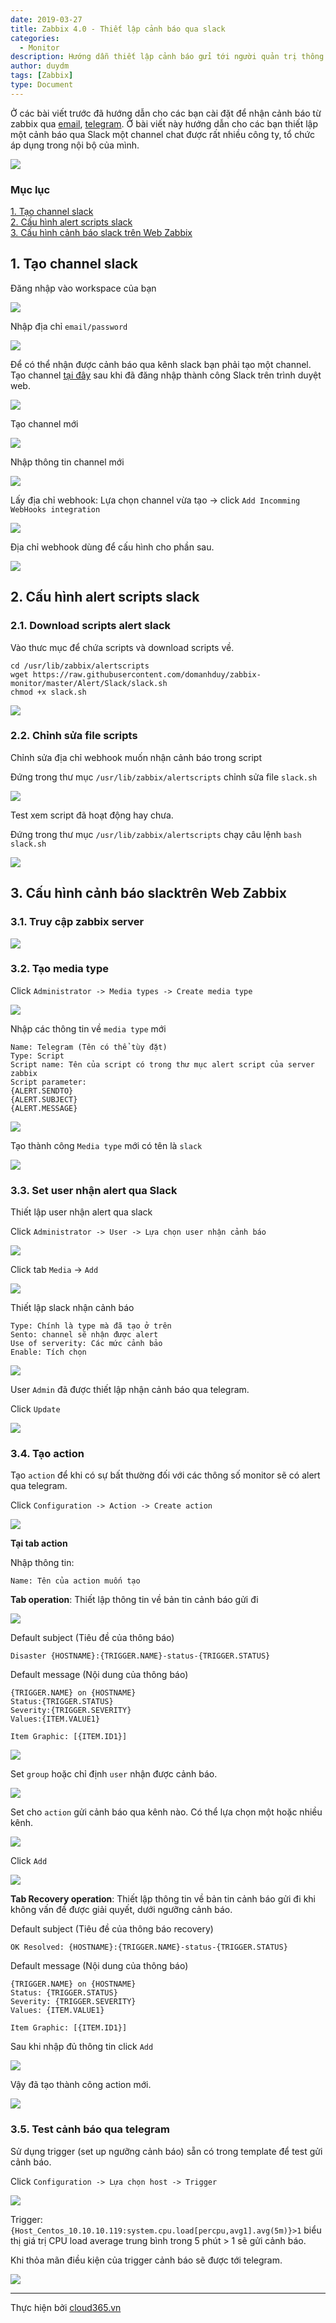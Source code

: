 ```yaml
---
date: 2019-03-27
title: Zabbix 4.0 - Thiết lập cảnh báo qua slack
categories:
  - Monitor
description: Hướng dẫn thiết lập cảnh báo gửi tới người quản trị thông qua slack.
author: duydm
tags: [Zabbix]
type: Document
---
```


Ở các bài viết trước đã hướng dẫn cho các bạn cài đặt để nhận cảnh báo từ zabbix qua <a href="https://blog.cloud365.vn/monitor/zabbix4-thiet-lap-canh-bao-qua-email/" target="_blank">email</a>, <a href="https://blog.cloud365.vn/monitor/zabbix4-thiet-lap-canh-bao-qua-telegram/" target="_blank">telegram</a>. Ở bài viết này hướng dẫn cho các bạn thiết lập một cảnh báo qua Slack một channel chat được rất nhiều công ty, tổ chức áp dụng trong nội bộ của mình.

![](/images/img-zabbix-slack/Screenshot_1270.png)

### Mục lục

[1. Tạo channel slack](#channel)<br>
[2. Cấu hình alert scripts slack](#script)<br>
[3. Cấu hình cảnh báo slack trên Web Zabbix](#telegram)<br>

<a name="channel"></a>
## 1. Tạo channel slack

Đăng nhập vào workspace của bạn

![](/images/img-zabbix-slack/Screenshot_1271.png)

Nhập địa chỉ `email/password`

![](/images/img-zabbix-slack/Screenshot_1272.png)

Để có thể nhận được cảnh báo qua kênh slack bạn phải tạo một channel. Tạo channel <a href="https://my.slack.com/services/new/incoming-webhook" target="_blank">tại đây</a> sau khi đã đăng nhập thành công Slack trên trình duyệt web.

![](/images/img-zabbix-slack/Screenshot_1273.png)

Tạo channel mới

![](/images/img-zabbix-slack/Screenshot_1274.png)

Nhập thông tin channel mới

![](/images/img-zabbix-slack/Screenshot_1275.png)

Lấy địa chỉ webhook: Lựa chọn channel vừa tạo -> click `Add Incomming WebHooks integration`

![](/images/img-zabbix-slack/Screenshot_1276.png)

Địa chỉ webhook dùng để cấu hình cho phần sau.

![](/images/img-zabbix-slack/Screenshot_1277.png)

<a name="script"></a>
## 2. Cấu hình alert scripts slack

### 2.1. Download scripts alert slack

Vào thưc mục để chứa scripts và download scripts về.

```
cd /usr/lib/zabbix/alertscripts
wget https://raw.githubusercontent.com/domanhduy/zabbix-monitor/master/Alert/Slack/slack.sh
chmod +x slack.sh
```

![](/images/img-zabbix-slack/Screenshot_1278.png)

### 2.2. Chỉnh sửa file scripts

Chỉnh sửa địa chỉ webhook  muốn nhận cảnh báo trong script

Đứng trong thư mục `/usr/lib/zabbix/alertscripts` chỉnh sửa file `slack.sh`

![](/images/img-zabbix-slack/Screenshot_1279.png)

Test xem script đã hoạt động hay chưa.

Đứng trong thư mục `/usr/lib/zabbix/alertscripts` chạy câu lệnh `bash slack.sh`

![](/images/img-zabbix-slack/Screenshot_1280.png)

## 3. Cấu hình cảnh báo slacktrên Web Zabbix

### 3.1. Truy cập zabbix server

![](/images/img-zabbix-slack/Screenshot_1281.png)

### 3.2. Tạo media type

Click `Administrator -> Media types -> Create media type`

![](/images/img-zabbix-slack/Screenshot_1282.png)

Nhập các thông tin về `media type` mới

```
Name: Telegram (Tên có thể tùy đặt)
Type: Script
Script name: Tên của script có trong thư mục alert script của server zabbix
Script parameter:
{ALERT.SENDTO}
{ALERT.SUBJECT}
{ALERT.MESSAGE}
```
![](/images/img-zabbix-slack/Screenshot_1283.png)

Tạo thành công `Media type` mới có tên là `slack`

![](/images/img-zabbix-slack/Screenshot_1284.png)

### 3.3. Set user nhận alert qua Slack

Thiết lập user nhận alert qua slack

Click `Administrator -> User -> Lựa chọn user nhận cảnh báo`

![](/images/img-zabbix-slack/Screenshot_1285.png)

Click tab `Media` -> `Add` 

![](/images/img-zabbix-slack/Screenshot_1286.png)

Thiết lập slack nhận cảnh báo

```
Type: Chính là type mà đã tạo ở trên
Sento: channel sẽ nhận được alert
Use of serverity: Các mức cảnh bảo
Enable: Tích chọn
```
![](/images/img-zabbix-slack/Screenshot_1287.png)

User `Admin` đã được thiết lập nhận cảnh báo qua telegram.

Click `Update`

![](/images/img-zabbix-slack/Screenshot_1288.png)

### 3.4. Tạo action

Tạo `action` để khi có sự bất thường đối với các thông số monitor sẽ có alert qua telegram.

Click `Configuration -> Action -> Create action`

![](/images/img-zabbix-slack/Screenshot_442.png)

**Tại tab action**

Nhập thông tin:

```
Name: Tên của action muốn tạo
```

**Tab operation**: Thiết lập thông tin về bản tin cảnh báo gửi đi

![](/images/img-zabbix-slack/Screenshot_443.png)

Default subject (Tiêu đề của thông báo)

```
Disaster {HOSTNAME}:{TRIGGER.NAME}-status-{TRIGGER.STATUS}
```

Default message (Nội dung của thông báo)

```
{TRIGGER.NAME} on {HOSTNAME}
Status:{TRIGGER.STATUS}
Severity:{TRIGGER.SEVERITY}
Values:{ITEM.VALUE1}

Item Graphic: [{ITEM.ID1}]
```
![](/images/img-zabbix-slack/Screenshot_1023.png)

Set `group` hoặc chỉ định `user` nhận được cảnh báo.

![](/images/img-zabbix-slack/Screenshot_1024.png)

Set cho `action` gửi cảnh báo qua kênh nào. Có thể lựa chọn một hoặc nhiều kênh.

![](/images/img-zabbix-slackScreenshot_1142.png)

Click `Add`

![](/images/img-zabbix-slack/Screenshot_1028.png)

**Tab Recovery operation**: Thiết lập thông tin về bản tin cảnh báo gửi đi khi không vấn đề được giải quyết, dưới ngưỡng cảnh báo.

Default subject (Tiêu đề của thông báo recovery)

```
OK Resolved: {HOSTNAME}:{TRIGGER.NAME}-status-{TRIGGER.STATUS}
```

Default message (Nội dung của thông báo)

```
{TRIGGER.NAME} on {HOSTNAME}
Status: {TRIGGER.STATUS}
Severity: {TRIGGER.SEVERITY}
Values: {ITEM.VALUE1}

Item Graphic: [{ITEM.ID1}]
```

Sau khi nhập đủ thông tin click `Add`

![](/images/img-zabbix-slack/Screenshot_1029.png)

Vậy đã tạo thành công action mới.

![](/images/img-zabbix-slack/Screenshot_1030.png)

### 3.5. Test cảnh báo qua telegram

Sử dụng trigger (set up ngưỡng cảnh báo) sẵn có trong template để test gửi cảnh báo.

Click `Configuration -> Lựa chọn host -> Trigger`

![](/images/img-zabbix-slack/Screenshot_1033.png)

Trigger: `{Host_Centos_10.10.10.119:system.cpu.load[percpu,avg1].avg(5m)}>1` biểu thị giá trị CPU load average trung bình trong 5 phút > 1 sẽ gửi cảnh báo.

Khi thỏa mãn điều kiện của trigger cảnh báo sẽ được tới telegram.

![](/images/img-zabbix-slack/Screenshot_1141.png)


---
Thực hiện bởi <a href="https://cloud365.vn/" target="_blank">cloud365.vn</a>